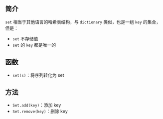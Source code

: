 ## 简介

`set` 相当于其他语言的哈希表结构，与 `dictionary` 类似，也是一组 `key` 的集合，但是：
+ `set` 不存储值
+ `set` 的 `key` 都是唯一的



## 函数

+ `set(s)`：将序列转化为 set



## 方法

+ `Set.add(key)`：添加 key
+ `Set.remove(key)`：删除 key